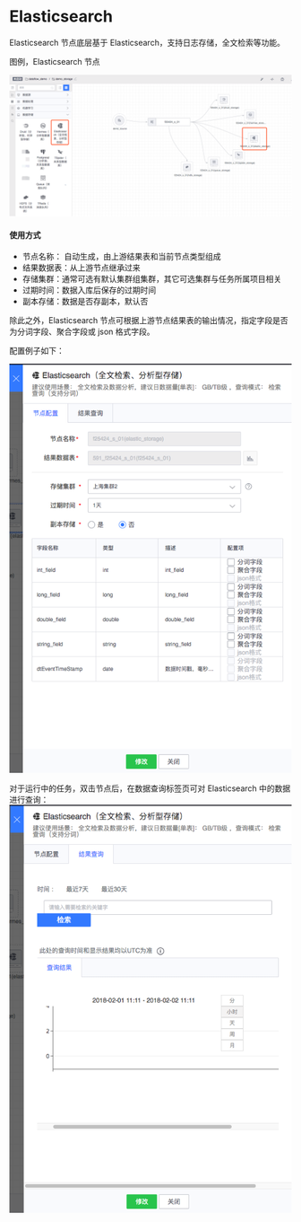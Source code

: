 # Elasticsearch

Elasticsearch 节点底层基于 Elasticsearch，支持日志存储，全文检索等功能。

图例，Elasticsearch 节点

![](../../../../assets/dataflow/components/storage/dataflow-elasticsearch.png)

#### 使用方式
- 节点名称： 自动生成，由上游结果表和当前节点类型组成
- 结果数据表：从上游节点继承过来
- 存储集群：通常可选有默认集群组集群，其它可选集群与任务所属项目相关
- 过期时间：数据入库后保存的过期时间
- 副本存储：数据是否存副本，默认否

除此之外，Elasticsearch 节点可根据上游节点结果表的输出情况，指定字段是否为分词字段、聚合字段或 json 格式字段。

配置例子如下：

![](../../../../assets/dataflow/components/storage/dataflow-elasticsearch-example.png)

对于运行中的任务，双击节点后，在数据查询标签页可对 Elasticsearch 中的数据进行查询：
![](../../../../assets/dataflow/components/storage/dataflow-elasticsearch-query.png)